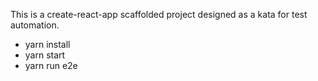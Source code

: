 This is a create-react-app scaffolded project designed as a kata for test automation.

- yarn install
- yarn start
- yarn run e2e